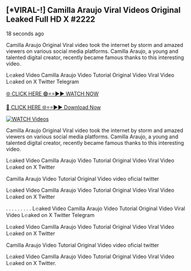 ## [*VIRAL-!] Camilla Araujo Viral Videos Original Leaked Full HD X #2222

18 seconds ago

Camilla Araujo Original Viral video took the internet by storm and amazed viewers on various social media platforms. Camilla Araujo, a young and talented digital creator, recently became famous thanks to this interesting video.

L𝚎aked Video Camilla Araujo Video Tutorial Original Video Viral Video L𝚎aked on X Twitter Telegram

[🌐 CLICK HERE 🟢==►► WATCH NOW](https://azvirallink.blogspot.com/2025/01/viral-video-new-year-2025.html)

[🔴 CLICK HERE 🌐==►► Download Now](https://azvirallink.blogspot.com/2025/01/viral-video-new-year-2025.html)

[![WATCH Videos](https://i.imgur.com/6ooyjBv.gif)](https://azvirallink.blogspot.com/2025/01/viral-video-new-year-2025.html)

Camilla Araujo Original Viral video took the internet by storm and amazed viewers on various social media platforms. Camilla Araujo, a young and talented digital creator, recently became famous thanks to this interesting video.

L𝚎aked Video Camilla Araujo Video Tutorial Original Video Viral Video L𝚎aked on X Twitter

Camilla Araujo Video Tutorial Original Video video oficial twitter

L𝚎aked Video Camilla Araujo Video Tutorial Original Video Viral Video L𝚎aked on X Twitter

. . . . . . . . . L𝚎aked Video Camilla Araujo Video Tutorial Original Video Viral Video L𝚎aked on X Twitter Telegram

L𝚎aked Video Camilla Araujo Video Tutorial Original Video Viral Video L𝚎aked on X Twitter

Camilla Araujo Video Tutorial Original Video video oficial twitter

L𝚎aked Video Camilla Araujo Video Tutorial Original Video Viral Video L𝚎aked on X Twitter.